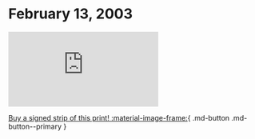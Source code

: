 # February 13, 2003

![](https://www.achewood.com/comic.php?date=02132003)

[Buy a signed strip of this print! :material-image-frame:](https://achewood-holiday-pop-up.myshopify.com/products/strip#02132003){ .md-button .md-button--primary }
